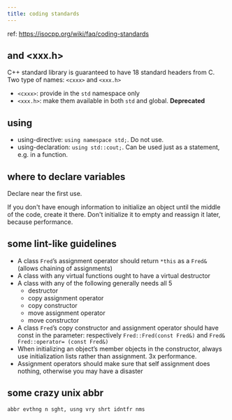 ```yaml
---
title: coding standards
---
```


ref: https://isocpp.org/wiki/faq/coding-standards

## <xxx> and <xxx.h>

C++ standard library is guaranteed to have 18 standard headers from C.
Two type of names: `<cxxx>` and `<xxx.h>`

* `<cxxx>`: provide in the `std` namespace only
* `<xxx.h>`: make them available in both `std` and global. **Deprecated**

## using

* using-directive: `using namespace std;`. Do not use.
* using-declaration: `using std::cout;`. Can be used just as a statement, e.g. in a function.

## where to declare variables
Declare near the first use.

If you don't have enough information to initialize an object until the middle of the code,
create it there.
Don't initialize it to empty and reassign it later,
because performance.

## some lint-like guidelines
* A class `Fred`’s assignment operator should return `*this` as a `Fred&` (allows chaining of assignments)
* A class with any virtual functions ought to have a virtual destructor
* A class with any of the following generally needs all 5
  - destructor
  - copy assignment operator
  - copy constructor
  - move assignment operator
  - move constructor
* A class `Fred`’s copy constructor and assignment operator should have const in the parameter: respectively `Fred::Fred(const Fred&)` and `Fred& Fred::operator= (const Fred&)`
* When initializing an object’s member objects in the constructor, always use initialization lists rather than assignment. 3x performance.
* Assignment operators should make sure that self assignment does nothing, otherwise you may have a disaster

## some crazy unix abbr

`abbr evthng n sght, usng vry shrt idntfr nms`
